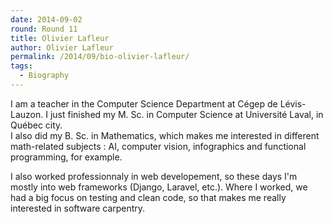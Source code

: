 ```yaml
---
date: 2014-09-02
round: Round 11
title: Olivier Lafleur
author: Olivier Lafleur
permalink: /2014/09/bio-olivier-lafleur/
tags:
  - Biography
---
```

I am a teacher in the Computer Science Department at Cégep de Lévis-Lauzon. I just finished my M. Sc. in Computer Science at Université Laval, in Québec city.  
I also did my B. Sc. in Mathematics, which makes me interested in different math-related subjects : AI, computer vision, infographics and functional programming, for example.

I also worked professionnaly in web developement, so these days I'm mostly into web frameworks (Django, Laravel, etc.). Where I worked, we had a big focus on testing and clean code, so that makes me really interested in software carpentry.
